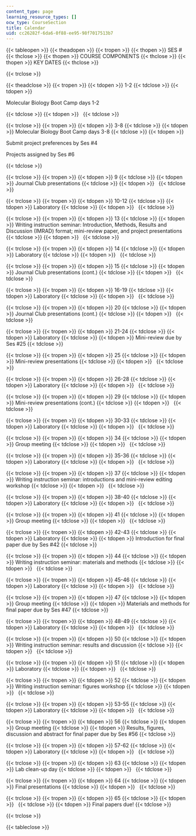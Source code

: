 ```yaml
---
content_type: page
learning_resource_types: []
ocw_type: CourseSection
title: Calendar
uid: cc26282f-6da6-0f88-ee95-98f7017513b7
---
```


{{< tableopen >}}
{{< theadopen >}}
{{< tropen >}}
{{< thopen >}}
SES #
{{< thclose >}}
{{< thopen >}}
COURSE COMPONENTS
{{< thclose >}}
{{< thopen >}}
KEY DATES
{{< thclose >}}

{{< trclose >}}

{{< theadclose >}}
{{< tropen >}}
{{< tdopen >}}
1-2
{{< tdclose >}}
{{< tdopen >}}


Molecular Biology Boot Camp days 1-2


{{< tdclose >}}
{{< tdopen >}}
 
{{< tdclose >}}

{{< trclose >}}
{{< tropen >}}
{{< tdopen >}}
3-8
{{< tdclose >}}
{{< tdopen >}}
Molecular Biology Boot Camp days 3-8
{{< tdclose >}}
{{< tdopen >}}


Submit project preferences by Ses #4

Projects assigned by Ses #6


{{< tdclose >}}

{{< trclose >}}
{{< tropen >}}
{{< tdopen >}}
9
{{< tdclose >}}
{{< tdopen >}}
Journal Club presentations
{{< tdclose >}}
{{< tdopen >}}
 
{{< tdclose >}}

{{< trclose >}}
{{< tropen >}}
{{< tdopen >}}
10-12
{{< tdclose >}}
{{< tdopen >}}
Laboratory
{{< tdclose >}}
{{< tdopen >}}
 
{{< tdclose >}}

{{< trclose >}}
{{< tropen >}}
{{< tdopen >}}
13
{{< tdclose >}}
{{< tdopen >}}
Writing instruction seminar: Introduction, Methods, Results and Discussion (IMRAD) format; mini-review paper, and project presentations
{{< tdclose >}}
{{< tdopen >}}
 
{{< tdclose >}}

{{< trclose >}}
{{< tropen >}}
{{< tdopen >}}
14
{{< tdclose >}}
{{< tdopen >}}
Laboratory
{{< tdclose >}}
{{< tdopen >}}
 
{{< tdclose >}}

{{< trclose >}}
{{< tropen >}}
{{< tdopen >}}
15
{{< tdclose >}}
{{< tdopen >}}
Journal Club presentations (cont.)
{{< tdclose >}}
{{< tdopen >}}
 
{{< tdclose >}}

{{< trclose >}}
{{< tropen >}}
{{< tdopen >}}
16-19
{{< tdclose >}}
{{< tdopen >}}
Laboratory
{{< tdclose >}}
{{< tdopen >}}
 
{{< tdclose >}}

{{< trclose >}}
{{< tropen >}}
{{< tdopen >}}
20
{{< tdclose >}}
{{< tdopen >}}
Journal Club presentations (cont.)
{{< tdclose >}}
{{< tdopen >}}
 
{{< tdclose >}}

{{< trclose >}}
{{< tropen >}}
{{< tdopen >}}
21-24
{{< tdclose >}}
{{< tdopen >}}
Laboratory
{{< tdclose >}}
{{< tdopen >}}
Mini-review due by Ses #25
{{< tdclose >}}

{{< trclose >}}
{{< tropen >}}
{{< tdopen >}}
25
{{< tdclose >}}
{{< tdopen >}}
Mini-review presentations
{{< tdclose >}}
{{< tdopen >}}
 
{{< tdclose >}}

{{< trclose >}}
{{< tropen >}}
{{< tdopen >}}
26-28
{{< tdclose >}}
{{< tdopen >}}
Laboratory
{{< tdclose >}}
{{< tdopen >}}
 
{{< tdclose >}}

{{< trclose >}}
{{< tropen >}}
{{< tdopen >}}
29
{{< tdclose >}}
{{< tdopen >}}
Mini-review presentations (cont.)
{{< tdclose >}}
{{< tdopen >}}
 
{{< tdclose >}}

{{< trclose >}}
{{< tropen >}}
{{< tdopen >}}
30-33
{{< tdclose >}}
{{< tdopen >}}
Laboratory
{{< tdclose >}}
{{< tdopen >}}
 
{{< tdclose >}}

{{< trclose >}}
{{< tropen >}}
{{< tdopen >}}
34
{{< tdclose >}}
{{< tdopen >}}
Group meeting
{{< tdclose >}}
{{< tdopen >}}
 
{{< tdclose >}}

{{< trclose >}}
{{< tropen >}}
{{< tdopen >}}
35-36
{{< tdclose >}}
{{< tdopen >}}
Laboratory
{{< tdclose >}}
{{< tdopen >}}
 
{{< tdclose >}}

{{< trclose >}}
{{< tropen >}}
{{< tdopen >}}
37
{{< tdclose >}}
{{< tdopen >}}
Writing instruction seminar: introductions and mini-review editing workshop
{{< tdclose >}}
{{< tdopen >}}
 
{{< tdclose >}}

{{< trclose >}}
{{< tropen >}}
{{< tdopen >}}
38-40
{{< tdclose >}}
{{< tdopen >}}
Laboratory
{{< tdclose >}}
{{< tdopen >}}
 
{{< tdclose >}}

{{< trclose >}}
{{< tropen >}}
{{< tdopen >}}
41
{{< tdclose >}}
{{< tdopen >}}
Group meeting
{{< tdclose >}}
{{< tdopen >}}
 
{{< tdclose >}}

{{< trclose >}}
{{< tropen >}}
{{< tdopen >}}
42-43
{{< tdclose >}}
{{< tdopen >}}
Laboratory
{{< tdclose >}}
{{< tdopen >}}
Introduction for final paper due by Ses #42
{{< tdclose >}}

{{< trclose >}}
{{< tropen >}}
{{< tdopen >}}
44
{{< tdclose >}}
{{< tdopen >}}
Writing instruction seminar: materials and methods
{{< tdclose >}}
{{< tdopen >}}
 
{{< tdclose >}}

{{< trclose >}}
{{< tropen >}}
{{< tdopen >}}
45-46
{{< tdclose >}}
{{< tdopen >}}
Laboratory
{{< tdclose >}}
{{< tdopen >}}
 
{{< tdclose >}}

{{< trclose >}}
{{< tropen >}}
{{< tdopen >}}
47
{{< tdclose >}}
{{< tdopen >}}
Group meeting
{{< tdclose >}}
{{< tdopen >}}
Materials and methods for final paper due by Ses #47
{{< tdclose >}}

{{< trclose >}}
{{< tropen >}}
{{< tdopen >}}
48-49
{{< tdclose >}}
{{< tdopen >}}
Laboratory
{{< tdclose >}}
{{< tdopen >}}
 
{{< tdclose >}}

{{< trclose >}}
{{< tropen >}}
{{< tdopen >}}
50
{{< tdclose >}}
{{< tdopen >}}
Writing instruction seminar: results and discussion
{{< tdclose >}}
{{< tdopen >}}
 
{{< tdclose >}}

{{< trclose >}}
{{< tropen >}}
{{< tdopen >}}
51
{{< tdclose >}}
{{< tdopen >}}
Laboratory
{{< tdclose >}}
{{< tdopen >}}
 
{{< tdclose >}}

{{< trclose >}}
{{< tropen >}}
{{< tdopen >}}
52
{{< tdclose >}}
{{< tdopen >}}
Writing instruction seminar: figures workshop
{{< tdclose >}}
{{< tdopen >}}
 
{{< tdclose >}}

{{< trclose >}}
{{< tropen >}}
{{< tdopen >}}
53-55
{{< tdclose >}}
{{< tdopen >}}
Laboratory
{{< tdclose >}}
{{< tdopen >}}
 
{{< tdclose >}}

{{< trclose >}}
{{< tropen >}}
{{< tdopen >}}
56
{{< tdclose >}}
{{< tdopen >}}
Group meeting
{{< tdclose >}}
{{< tdopen >}}
Results, figures, discussion and abstract for final paper due by Ses #56
{{< tdclose >}}

{{< trclose >}}
{{< tropen >}}
{{< tdopen >}}
57-62
{{< tdclose >}}
{{< tdopen >}}
Laboratory
{{< tdclose >}}
{{< tdopen >}}
 
{{< tdclose >}}

{{< trclose >}}
{{< tropen >}}
{{< tdopen >}}
63
{{< tdclose >}}
{{< tdopen >}}
Lab clean-up day
{{< tdclose >}}
{{< tdopen >}}
 
{{< tdclose >}}

{{< trclose >}}
{{< tropen >}}
{{< tdopen >}}
64
{{< tdclose >}}
{{< tdopen >}}
Final presentations
{{< tdclose >}}
{{< tdopen >}}
 
{{< tdclose >}}

{{< trclose >}}
{{< tropen >}}
{{< tdopen >}}
65
{{< tdclose >}}
{{< tdopen >}}
 
{{< tdclose >}}
{{< tdopen >}}
Final papers due!
{{< tdclose >}}

{{< trclose >}}

{{< tableclose >}}